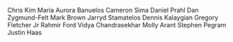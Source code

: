 



Chris Kim
Maria Aurora Banuelos
Cameron Sima
Daniel Prahl
Dan Zygmund-Felt
Mark Brown
Jarryd Stamatelos
Dennis Kalaygian
Gregory Fletcher Jr
Rahmir Ford
Vidya Chandrasekhar
Molly Arant
Stephen Pegram
Justin Haas
